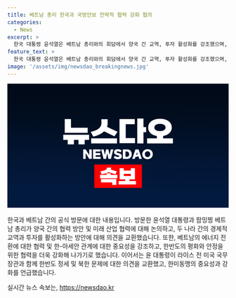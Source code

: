 ```yaml
---
title: 베트남 총리 한국과 국방안보 전략적 협력 강화 협의
categories:
  - News
excerpt: >
  한국 대통령 윤석열은 베트남 총리와의 회담에서 양국 간 교역, 투자 활성화를 강조했으며, 한국 기업의 베트남 투자를 더욱 지원해 달라고 당부했다. 또한, 베트남과의 전략적 협력을 강화하고, 한-아세안 관계 발전에 힘써 나가기로 했다. 미 전 국무장관과의 회담에서는 한미동맹 강화와 북한 관련 문제에 대해 논의했다. 윤 대통령은 라이스 전 장관에게 한반도 평화에 대한 미국의 지원을 당부했다.
feature_text: >
  한국 대통령 윤석열은 베트남 총리와의 회담에서 양국 간 교역, 투자 활성화를 강조했으며, 한국 기업의 베트남 투자를 더욱 지원해 달라고 당부했다. 또한, 베트남과의 전략적 협력을 강화하고, 한-아세안 관계 발전에 힘써 나가기로 했다. 미 전 국무장관과의 회담에서는 한미동맹 강화와 북한 관련 문제에 대해 논의했다. 윤 대통령은 라이스 전 장관에게 한반도 평화에 대한 미국의 지원을 당부했다.
image: '/assets/img/newsdao_breakingnews.jpg'
---
```


<p><img src="/assets/img/newsdao_breakingnews.jpg" alt="koreaapp 속보" /></p>

<p>한국과 베트남 간의 공식 방문에 대한 내용입니다. 방문한 윤석열 대통령과 팜밍찡 베트남 총리가 양국 간의 협력 방안 및 미래 산업 협력에 대해 논의하고, 두 나라 간의 경제적 교역과 투자를 활성화하는 방안에 대해 의견을 교환했습니다. 또한, 베트남의 에너지 전환에 대한 협력 및 한-아세안 관계에 대한 중요성을 강조하고, 한반도의 평화와 안정을 위한 협력을 더욱 강화해 나가기로 했습니다. 이어서는 윤 대통령이 라이스 전 미국 국무장관과 함께 한반도 정세 및 북한 문제에 대한 의견을 교환했고, 한미동맹의 중요성과 강화를 언급했습니다.</p>

<p data-ke-size="size16"></p>
실시간 뉴스 속보는, <a href="https://newsdao.kr" rel="dofollow">https://newsdao.kr</a>


